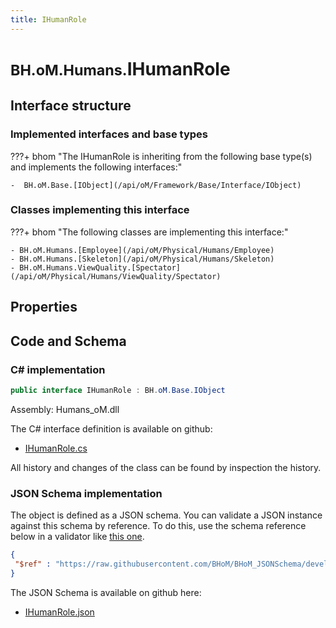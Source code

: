 ```yaml
---
title: IHumanRole
---
```


# <small>BH.oM.Humans.</small>**IHumanRole**



## Interface structure

### Implemented interfaces and base types

???+ bhom "The IHumanRole is inheriting from the following base type(s) and implements the following interfaces:"

    -  BH.oM.Base.[IObject](/api/oM/Framework/Base/Interface/IObject)


### Classes implementing this interface

???+ bhom "The following classes are implementing this interface:"

    - BH.oM.Humans.[Employee](/api/oM/Physical/Humans/Employee)
    - BH.oM.Humans.[Skeleton](/api/oM/Physical/Humans/Skeleton)
    - BH.oM.Humans.ViewQuality.[Spectator](/api/oM/Physical/Humans/ViewQuality/Spectator)


## Properties

## Code and Schema

### C# implementation

``` C# title="C#"
public interface IHumanRole : BH.oM.Base.IObject
```

Assembly: Humans_oM.dll

The C# interface definition is available on github:

- [IHumanRole.cs](https://github.com/BHoM/BHoM/blob/develop/Humans_oM/Interfaces\IHumanRole.cs)

All history and changes of the class can be found by inspection the history.
### JSON Schema implementation

The object is defined as a JSON schema. You can validate a JSON instance against this schema by reference. To do this, use the schema reference below in a validator like [this one](https://www.jsonschemavalidator.net/).

``` json title="JSON Schema"
{
 "$ref" : "https://raw.githubusercontent.com/BHoM/BHoM_JSONSchema/develop/Humans_oM/IHumanRole.json"
}
```

The JSON Schema is available on github here:

- [IHumanRole.json](https://github.com/BHoM/BHoM_JSONSchema/blob/develop/Humans_oM/IHumanRole.json)
